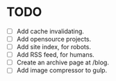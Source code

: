 # TODO

- [ ] Add cache invalidating.
- [ ] Add opensource projects.
- [ ] Add site index, for robots.
- [ ] Add RSS feed, for humans.
- [ ] Create an archive page at /blog.
- [ ] Add image compressor to gulp.
